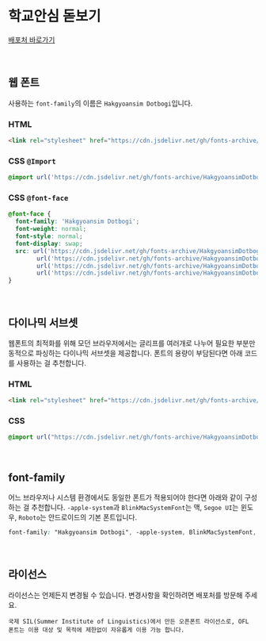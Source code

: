 # 학교안심 돋보기

[배포처 바로가기](https://copyright.keris.or.kr/wft/fntDwnldView?fntGrpId=GFT202312110000000000011)

&nbsp;

## 웹 폰트

사용하는 `font-family`의 이름은 `Hakgyoansim Dotbogi`입니다.

### HTML

```html
<link rel="stylesheet" href="https://cdn.jsdelivr.net/gh/fonts-archive/HakgyoansimDotbogi/HakgyoansimDotbogi.css" type="text/css"/>
```

### CSS `@Import`

```css
@import url('https://cdn.jsdelivr.net/gh/fonts-archive/HakgyoansimDotbogi/HakgyoansimDotbogi.css');
```

### CSS `@font-face`

```css
@font-face {
  font-family: 'Hakgyoansim Dotbogi';
  font-weight: normal;
  font-style: normal;
  font-display: swap;
  src: url('https://cdn.jsdelivr.net/gh/fonts-archive/HakgyoansimDotbogi/HakgyoansimDotbogi.woff2') format('woff2'),
        url('https://cdn.jsdelivr.net/gh/fonts-archive/HakgyoansimDotbogi/HakgyoansimDotbogi.woff') format('woff'),
        url('https://cdn.jsdelivr.net/gh/fonts-archive/HakgyoansimDotbogi/HakgyoansimDotbogi.otf') format('opentype'),
        url('https://cdn.jsdelivr.net/gh/fonts-archive/HakgyoansimDotbogi/HakgyoansimDotbogi.ttf') format('truetype');
}
```

&nbsp;

## 다이나믹 서브셋

웹폰트의 최적화를 위해 모던 브라우저에서는 글리프를 여러개로 나누어 필요한 부분만 동적으로 파싱하는 다이나믹 서브셋을 제공합니다. 폰트의 용량이 부담된다면 아래 코드를 사용하는 걸 추천합니다.

### HTML

```html
<link rel="stylesheet" href="https://cdn.jsdelivr.net/gh/fonts-archive/HakgyoansimDotbogi/subsets/HakgyoansimDotbogi-dynamic-subset.css" type="text/css"/>
```

### CSS

```css
@import url("https://cdn.jsdelivr.net/gh/fonts-archive/HakgyoansimDotbogi/subsets/HakgyoansimDotbogi-dynamic-subset.css");
```

&nbsp;

## font-family

어느 브라우저나 시스템 환경에서도 동일한 폰트가 적용되어야 한다면 아래와 같이 구성하는 걸 추천합니다. `-apple-system`과 `BlinkMacSystemFont`는 맥, `Segoe UI`는 윈도우, `Roboto`는 안드로이드의 기본 폰트입니다.

```css
font-family: "Hakgyoansim Dotbogi", -apple-system, BlinkMacSystemFont, "Segoe UI",Roboto, Oxygen, Ubuntu, Cantarell, "Open Sans", "Helvetica Neue", sans-serif;
```

&nbsp;

## 라이선스

라이선스는 언제든지 변경될 수 있습니다. 변경사항을 확인하려면 배포처를 방문해 주세요.

```
국제 SIL(Summer Institute of Linguistics)에서 만든 오픈폰트 라이선스로, OFL 폰트는 이용 대상 및 목적에 제한없이 자유롭게 이용 가능 합니다.
```
